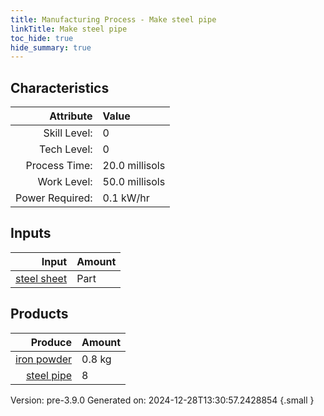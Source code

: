 ```yaml
---
title: Manufacturing Process - Make steel pipe
linkTitle: Make steel pipe
toc_hide: true
hide_summary: true
---
```



## Characteristics

| Attribute      | Value |
|--------:|:------|
|Skill Level:|0|
|Tech Level:|0|
|Process Time:|20.0 millisols|
|Work Level:|50.0 millisols|
|Power Required:|0.1 kW/hr|

## Inputs

| Input      | Amount |
|--------:|:------|
|[steel sheet](/docs/definitions/part/steel-sheet)|Part|1|

## Products


| Produce      | Amount |
|--------:|:------|
|[iron powder](/docs/definitions/resource/iron-powder)|0.8 kg|
|[steel pipe](/docs/definitions/part/steel-pipe)|8|


Version: pre-3.9.0 Generated on: 2024-12-28T13:30:57.2428854
{.small }

